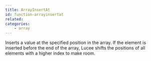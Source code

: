 ```yaml
---
title: ArrayInsertAt
id: function-arrayinsertat
related:
categories:
    - array
---
```


Inserts a value at the specified position in the array.
If the element is inserted before the end of the array, Lucee shifts the positions of all elements with a higher index to make room.
